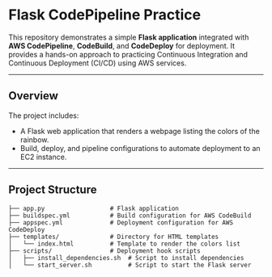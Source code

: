 # Flask CodePipeline Practice

This repository demonstrates a simple **Flask application** integrated with **AWS CodePipeline**, **CodeBuild**, and **CodeDeploy** for deployment. It provides a hands-on approach to practicing Continuous Integration and Continuous Deployment (CI/CD) using AWS services.

---

## Overview

The project includes:  
- A Flask web application that renders a webpage listing the colors of the rainbow.  
- Build, deploy, and pipeline configurations to automate deployment to an EC2 instance.  

---

## Project Structure

```plaintext
├── app.py                  # Flask application
├── buildspec.yml           # Build configuration for AWS CodeBuild
├── appspec.yml             # Deployment configuration for AWS CodeDeploy
├── templates/              # Directory for HTML templates
│   └── index.html          # Template to render the colors list
├── scripts/                # Deployment hook scripts
│   ├── install_dependencies.sh  # Script to install dependencies
│   └── start_server.sh          # Script to start the Flask server

